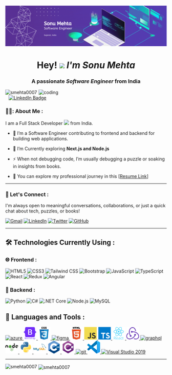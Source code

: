 ![logo](https://github.com/SMehta0007/SMehta0007/blob/main/github-banner.gif)

<h1 align="center"> Hey!  <img src="https://media.giphy.com/media/hvRJCLFzcasrR4ia7z/giphy.gif" width="30px"/> <i> I'm Sonu Mehta </i>  <br></h1>
<h3 align="center">A passionate <em>Software Engineer</em> from India</h3>

<img align="right" alt="coding" width="400" src="https://user-images.githubusercontent.com/74038190/225813708-98b745f2-7d22-48cf-9150-083f1b00d6c9.gif">


<p align="left">
  <img src="https://komarev.com/ghpvc/?username=smehta0007&label=Profile%20views&color=0e75b6&style=flat" alt="smehta0007" />
  <a href="https://www.linkedin.com/in/athif-ahamed-519ab1183" target="_blank" style="margin-left: 10px;">
    <img src="https://img.shields.io/badge/LinkedIn-blue?style=for-the-badge&logo=linkedin&logoColor=white" alt="LinkedIn Badge"/>
  </a>
</p>




### 👨‍💻: About Me :

I am a Full Stack Developer <img src="https://media.giphy.com/media/WUlplcMpOCEmTGBtBW/giphy.gif" width="30"> from India.

- :telescope: I’m a Software Engineer contributing to frontend and backend for building web applications.

- :seedling:  I’m Currently exploring ****Next.js** and **Node.js****

- :zap: When not debugging code, I’m usually debugging a puzzle or soaking in insights from books.

- 📄 You can explore my professional journey in this [[Resume Link](https://drive.google.com/file/d/1kh_jaUEqJYYkPvq9TDHeBY1A7iDq7Oan/view?usp=sharing)]


---

### 🤝 Let's Connect :

I'm always open to meaningful conversations, collaborations, or just a quick chat about tech, puzzles, or books!

<p align="left">
  <a href="mailto:sonumehta.cr9@gmail.com"><img src="https://img.shields.io/badge/Gmail-D14836?style=flat&logo=gmail&logoColor=white" alt="Gmail"></a>
  <a href="https://www.linkedin.com/in/sonu-mehta07/" target="_blank"><img src="https://img.shields.io/badge/LinkedIn-0A66C2?style=flat&logo=linkedin&logoColor=white" alt="LinkedIn"></a>
  <a href="https://x.com/SONUMEH52594352" target="_blank"><img src="https://img.shields.io/badge/Twitter-1DA1F2?style=flat&logo=twitter&logoColor=white" alt="Twitter"></a>
  <a href="https://github.com/SMehta0007" target="_blank"><img src="https://img.shields.io/badge/GitHub-181717?style=flat&logo=github&logoColor=white" alt="GitHub"></a>
</p>

---

## 🛠️ Technologies Currently Using :

### 🌐 Frontend :

<div align="left">
  <img alt="HTML5" src="https://img.shields.io/badge/HTML5-%23E34F26.svg?style=for-the-badge&logo=html5&logoColor=white"/>
  <img alt="CSS3" src="https://img.shields.io/badge/CSS3-%231572B6.svg?style=for-the-badge&logo=css3&logoColor=white"/>
  <img alt="Tailwind CSS" src="https://img.shields.io/badge/Tailwind_CSS-%2338B2AC.svg?style=for-the-badge&logo=tailwind-css&logoColor=white"/>
  <img alt="Bootstrap" src="https://img.shields.io/badge/Bootstrap-%237952B3.svg?style=for-the-badge&logo=bootstrap&logoColor=white"/>
  <img alt="JavaScript" src="https://img.shields.io/badge/JavaScript-%23323330.svg?style=for-the-badge&logo=javascript&logoColor=%23F7DF1E"/>
  <img alt="TypeScript" src="https://img.shields.io/badge/TypeScript-%23007ACC.svg?style=for-the-badge&logo=typescript&logoColor=white"/>
  <img alt="React" src="https://img.shields.io/badge/React-%2361DAFB.svg?style=for-the-badge&logo=react&logoColor=black"/>
  <img alt="Redux" src="https://img.shields.io/badge/Redux-%23593d88.svg?style=for-the-badge&logo=redux&logoColor=white"/>
  <img alt="Angular" src="https://img.shields.io/badge/Angular-%23DD0031.svg?style=for-the-badge&logo=angular&logoColor=white"/>
</div>

### 🔧 Backend :

<div align="left">
  <img alt="Python" src="https://img.shields.io/badge/Python-%233776AB.svg?style=for-the-badge&logo=python&logoColor=white"/>
  <img alt="C#" src="https://img.shields.io/badge/C%23-%23239120.svg?style=for-the-badge&logo=c-sharp&logoColor=white"/>
  <img alt=".NET Core" src="https://img.shields.io/badge/.NET_Core-%23512BD4.svg?style=for-the-badge&logo=dotnet&logoColor=white"/>
  <img alt="Node.js" src="https://img.shields.io/badge/Node.js-%2343853D.svg?style=for-the-badge&logo=node.js&logoColor=white"/>
  <img alt="MySQL" src="https://img.shields.io/badge/MySQL-%2300f.svg?style=for-the-badge&logo=mysql&logoColor=white"/>
</div>


## 🚀 Languages and Tools :

<p align="left">
  <!-- Cloud & DevOps -->
  <a href="https://azure.microsoft.com/en-in/" target="_blank" rel="noreferrer">
    <img src="https://www.vectorlogo.zone/logos/microsoft_azure/microsoft_azure-icon.svg" alt="azure" width="40" height="40"/>
  </a>
  
  <!-- Frontend -->
  <a href="https://getbootstrap.com" target="_blank" rel="noreferrer">
    <img src="https://raw.githubusercontent.com/devicons/devicon/master/icons/bootstrap/bootstrap-plain-wordmark.svg" alt="bootstrap" width="40" height="40"/>
  </a>
  <a href="https://www.w3schools.com/css/" target="_blank" rel="noreferrer">
    <img src="https://raw.githubusercontent.com/devicons/devicon/master/icons/css3/css3-original-wordmark.svg" alt="css3" width="40" height="40"/>
  </a>
  <a href="https://www.figma.com/" target="_blank" rel="noreferrer">
    <img src="https://www.vectorlogo.zone/logos/figma/figma-icon.svg" alt="figma" width="40" height="40"/>
  </a>
  <a href="https://www.w3.org/html/" target="_blank" rel="noreferrer">
    <img src="https://raw.githubusercontent.com/devicons/devicon/master/icons/html5/html5-original-wordmark.svg" alt="html5" width="40" height="40"/>
  </a>
  <a href="https://developer.mozilla.org/en-US/docs/Web/JavaScript" target="_blank" rel="noreferrer">
    <img src="https://raw.githubusercontent.com/devicons/devicon/master/icons/javascript/javascript-original.svg" alt="javascript" width="40" height="40"/>
  </a>
  <a href="https://www.typescriptlang.org/" target="_blank" rel="noreferrer">
    <img src="https://raw.githubusercontent.com/devicons/devicon/master/icons/typescript/typescript-original.svg" alt="typescript" width="40" height="40"/>
  </a>
  <a href="https://reactjs.org/" target="_blank" rel="noreferrer">
    <img src="https://raw.githubusercontent.com/devicons/devicon/master/icons/react/react-original-wordmark.svg" alt="react" width="40" height="40"/>
  </a>
  <a href="https://redux.js.org" target="_blank" rel="noreferrer">
    <img src="https://raw.githubusercontent.com/devicons/devicon/master/icons/redux/redux-original.svg" alt="redux" width="40" height="40"/>
  </a>
  <a href="https://graphql.org" target="_blank" rel="noreferrer">
    <img src="https://www.vectorlogo.zone/logos/graphql/graphql-icon.svg" alt="graphql" width="40" height="40"/>
  </a>

  <!-- Backend -->
  <a href="https://nodejs.org" target="_blank" rel="noreferrer">
    <img src="https://raw.githubusercontent.com/devicons/devicon/master/icons/nodejs/nodejs-original-wordmark.svg" alt="nodejs" width="40" height="40"/>
  </a>
  <a href="https://www.python.org" target="_blank" rel="noreferrer">
    <img src="https://raw.githubusercontent.com/devicons/devicon/master/icons/python/python-original.svg" alt="python" width="40" height="40"/>
  </a>
  <a href="https://www.mysql.com/" target="_blank" rel="noreferrer">
    <img src="https://raw.githubusercontent.com/devicons/devicon/master/icons/mysql/mysql-original-wordmark.svg" alt="mysql" width="40" height="40"/>
  </a>

  <!-- Programming Languages -->
  <a href="https://www.w3schools.com/cpp/" target="_blank" rel="noreferrer">
    <img src="https://raw.githubusercontent.com/devicons/devicon/master/icons/cplusplus/cplusplus-original.svg" alt="cplusplus" width="40" height="40"/>
  </a>
  <a href="https://www.w3schools.com/cs/" target="_blank" rel="noreferrer">
    <img src="https://raw.githubusercontent.com/devicons/devicon/master/icons/csharp/csharp-original.svg" alt="csharp" width="40" height="40"/>
  </a>

  <!-- Version Control -->
  <a href="https://git-scm.com/" target="_blank" rel="noreferrer">
    <img src="https://www.vectorlogo.zone/logos/git-scm/git-scm-icon.svg" alt="git" width="40" height="40"/>
  </a>

  <!-- IDE -->
  <a href="https://code.visualstudio.com/" target="_blank" rel="noreferrer">
    <img src="https://raw.githubusercontent.com/devicons/devicon/master/icons/vscode/vscode-original.svg" alt="VS Code" width="40" height="40"/>
  </a>

  <a href="https://visualstudio.microsoft.com/vs/" target="_blank" rel="noreferrer">
    <img src="https://img.icons8.com/color/48/000000/visual-studio.png" alt="Visual Studio 2019" width="40" height="40"/>
  </a>

  
</p>


---

<p><img align="left" src="https://github-readme-stats.vercel.app/api/top-langs?username=smehta0007&show_icons=true&locale=en&layout=compact" alt="smehta0007" /></p>

<p>&nbsp;<img align="center" src="https://github-readme-stats.vercel.app/api?username=smehta0007&show_icons=true&locale=en" alt="smehta0007" /></p>
